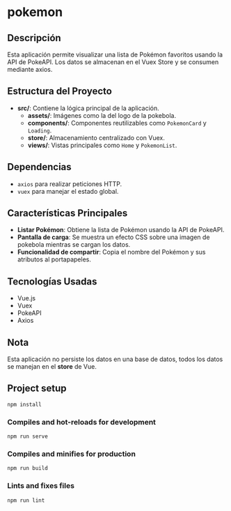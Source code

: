 # pokemon
## Descripción
Esta aplicación permite visualizar una lista de Pokémon favoritos usando la API de PokeAPI. Los datos se almacenan en el Vuex Store y se consumen mediante axios.

## Estructura del Proyecto
- **src/**: Contiene la lógica principal de la aplicación.
  - **assets/**: Imágenes como la del logo de la pokebola.
  - **components/**: Componentes reutilizables como `PokemonCard` y `Loading`.
  - **store/**: Almacenamiento centralizado con Vuex.
  - **views/**: Vistas principales como `Home` y `PokemonList`.

## Dependencias
- `axios` para realizar peticiones HTTP.
- `vuex` para manejar el estado global.

## Características Principales
- **Listar Pokémon**: Obtiene la lista de Pokémon usando la API de PokeAPI.
- **Pantalla de carga**: Se muestra un efecto CSS sobre una imagen de pokebola mientras se cargan los datos.
- **Funcionalidad de compartir**: Copia el nombre del Pokémon y sus atributos al portapapeles.

## Tecnologías Usadas
- Vue.js
- Vuex
- PokeAPI
- Axios

## Nota
Esta aplicación no persiste los datos en una base de datos, todos los datos se manejan en el **store** de Vue.


## Project setup
```
npm install
```

### Compiles and hot-reloads for development
```
npm run serve
```

### Compiles and minifies for production
```
npm run build
```

### Lints and fixes files
```
npm run lint
```
